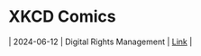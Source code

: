 # XKCD Comics

| 2024-06-12 | Digital Rights Management | [Link](./2024-06-12_Digital%20Rights%20Management "Digital Rights Management") |
